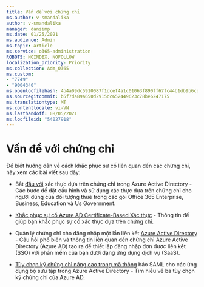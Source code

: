 ```yaml
---
title: Vấn đề với chứng chỉ
ms.author: v-smandalika
author: v-smandalika
manager: dansimp
ms.date: 01/25/2021
ms.audience: Admin
ms.topic: article
ms.service: o365-administration
ROBOTS: NOINDEX, NOFOLLOW
localization_priority: Priority
ms.collection: Adm_O365
ms.custom:
- "7749"
- "9004340"
ms.openlocfilehash: 4b4a09dc5910087f1dcef4a1c01063f890ff67fc44b1db9b6cdf1391a05530c0
ms.sourcegitcommit: b5f7da89a650d2915dc652449623c78be6247175
ms.translationtype: MT
ms.contentlocale: vi-VN
ms.lasthandoff: 08/05/2021
ms.locfileid: "54027918"
---
```

# <a name="issues-with-certificates"></a>Vấn đề với chứng chỉ

Để biết hướng dẫn về cách khắc phục sự cố liên quan đến các chứng chỉ, hãy xem các bài viết sau đây:

- Bắt [đầu với](https://docs.microsoft.com/azure/active-directory/authentication/active-directory-certificate-based-authentication-get-started) xác thực dựa trên chứng chỉ trong Azure Active Directory - Các bước để đặt cấu hình và sử dụng xác thực dựa trên chứng chỉ cho người dùng của đối tượng thuê trong các gói Office 365 Enterprise, Business, Education và Us Government.

- [Khắc phục sự cố Azure AD Certificate-Based Xác thực](https://docs.microsoft.com/troubleshoot/azure/active-directory/certificate-based-authenticate-issue)  - Thông tin để giúp bạn khắc phục sự cố xác thực dựa trên chứng chỉ.

- Quản lý chứng chỉ cho đăng nhập một lần liên kết [Azure Active Directory](https://docs.microsoft.com/azure/active-directory/manage-apps/manage-certificates-for-federated-single-sign-on) - Câu hỏi phổ biến và thông tin liên quan đến chứng chỉ Azure Active Directory (Azure AD) tạo ra để thiết lập đăng nhập đơn được liên kết (SSO) với phần mềm của bạn dưới dạng ứng dụng dịch vụ (SaaS).

- [Tùy chọn ký chứng chỉ nâng cao trong mã thông](https://docs.microsoft.com/azure/active-directory/manage-apps/certificate-signing-options) báo SAML cho các ứng dụng bộ sưu tập trong Azure Active Directory - Tìm hiểu về ba tùy chọn ký chứng chỉ của Azure AD.
